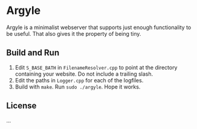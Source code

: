 # Argyle

Argyle is a minimalist webserver that supports just enough functionality to be useful. 
That also gives it the property of being tiny. 

## Build and Run

1. Edit `S_BASE_BATH` in `FilenameResolver.cpp` to point at the directory
   containing your website. Do not include a trailing slash.
2. Edit the paths in `Logger.cpp` for each of the logfiles.
3. Build with `make`. Run `sudo ./argyle`. Hope it works.

## License
... 
